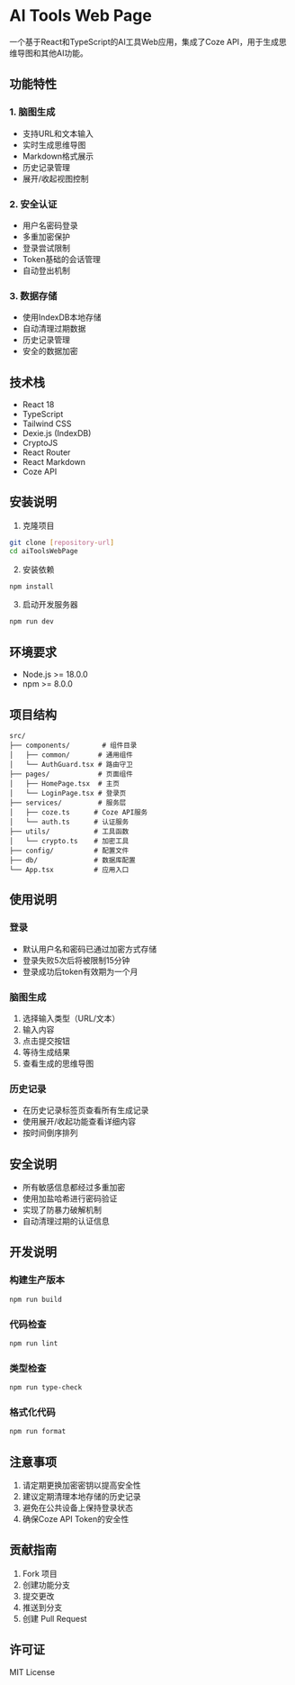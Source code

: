 # AI Tools Web Page

一个基于React和TypeScript的AI工具Web应用，集成了Coze API，用于生成思维导图和其他AI功能。

## 功能特性

### 1. 脑图生成
- 支持URL和文本输入
- 实时生成思维导图
- Markdown格式展示
- 历史记录管理
- 展开/收起视图控制

### 2. 安全认证
- 用户名密码登录
- 多重加密保护
- 登录尝试限制
- Token基础的会话管理
- 自动登出机制

### 3. 数据存储
- 使用IndexDB本地存储
- 自动清理过期数据
- 历史记录管理
- 安全的数据加密

## 技术栈

- React 18
- TypeScript
- Tailwind CSS
- Dexie.js (IndexDB)
- CryptoJS
- React Router
- React Markdown
- Coze API

## 安装说明

1. 克隆项目
```bash
git clone [repository-url]
cd aiToolsWebPage
```

2. 安装依赖
```bash
npm install
```

3. 启动开发服务器
```bash
npm run dev
```

## 环境要求

- Node.js >= 18.0.0
- npm >= 8.0.0

## 项目结构

```
src/
├── components/        # 组件目录
│   ├── common/       # 通用组件
│   └── AuthGuard.tsx # 路由守卫
├── pages/            # 页面组件
│   ├── HomePage.tsx  # 主页
│   └── LoginPage.tsx # 登录页
├── services/         # 服务层
│   ├── coze.ts      # Coze API服务
│   └── auth.ts      # 认证服务
├── utils/           # 工具函数
│   └── crypto.ts    # 加密工具
├── config/          # 配置文件
├── db/              # 数据库配置
└── App.tsx          # 应用入口
```

## 使用说明

### 登录
- 默认用户名和密码已通过加密方式存储
- 登录失败5次后将被限制15分钟
- 登录成功后token有效期为一个月

### 脑图生成
1. 选择输入类型（URL/文本）
2. 输入内容
3. 点击提交按钮
4. 等待生成结果
5. 查看生成的思维导图

### 历史记录
- 在历史记录标签页查看所有生成记录
- 使用展开/收起功能查看详细内容
- 按时间倒序排列

## 安全说明

- 所有敏感信息都经过多重加密
- 使用加盐哈希进行密码验证
- 实现了防暴力破解机制
- 自动清理过期的认证信息

## 开发说明

### 构建生产版本
```bash
npm run build
```

### 代码检查
```bash
npm run lint
```

### 类型检查
```bash
npm run type-check
```

### 格式化代码
```bash
npm run format
```

## 注意事项

1. 请定期更换加密密钥以提高安全性
2. 建议定期清理本地存储的历史记录
3. 避免在公共设备上保持登录状态
4. 确保Coze API Token的安全性

## 贡献指南

1. Fork 项目
2. 创建功能分支
3. 提交更改
4. 推送到分支
5. 创建 Pull Request

## 许可证

MIT License